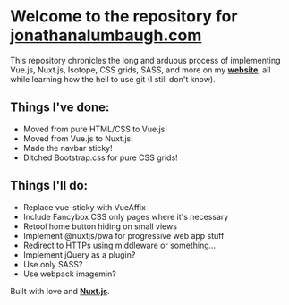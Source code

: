 # Welcome to the repository for **[jonathanalumbaugh.com](https://jonathanalumbaugh.com)**

This repository chronicles the long and arduous process of implementing Vue.js, Nuxt.js, Isotope, CSS grids, SASS, and more on my **[website](https://jonathanalumbaugh.com)**, all while learning how the hell to use git (I still don't know).

## Things I've done:

* Moved from pure HTML/CSS to Vue.js!
* Moved from Vue.js to Nuxt.js!
* Made the navbar sticky!
* Ditched Bootstrap.css for pure CSS grids!

## Things I'll do:

* Replace vue-sticky with VueAffix
* Include Fancybox CSS only pages where it's necessary
* Retool home button hiding on small views
* Implement @nuxtjs/pwa for progressive web app stuff
* Redirect to HTTPs using middleware or something...
* Implement jQuery as a plugin?
* Use only SASS?
* Use webpack imagemin?

<!-- Get links on all of the linkable things -->

Built with love and **[Nuxt.js](https://github.com/nuxt/nuxt.js)**.
